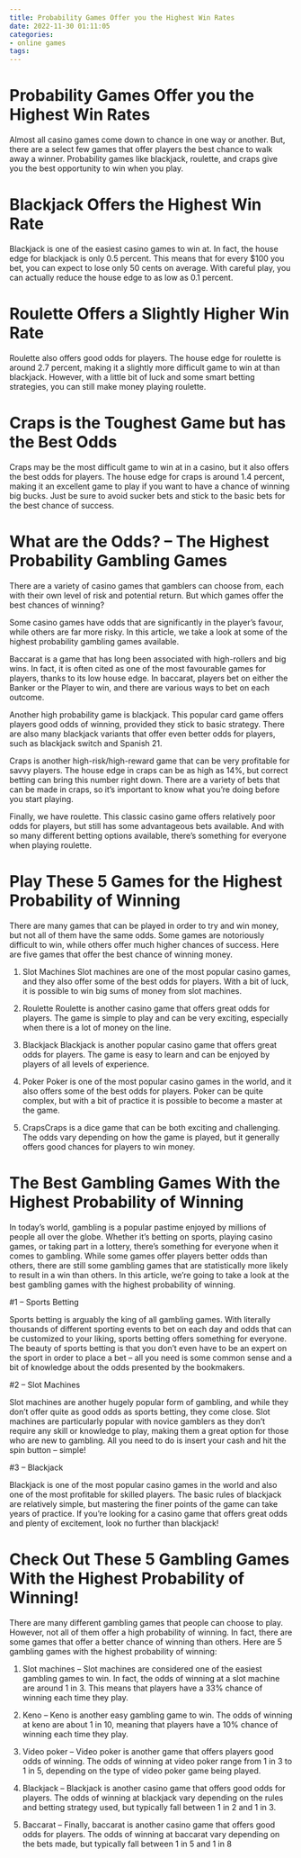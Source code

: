 ```yaml
---
title: Probability Games Offer you the Highest Win Rates 
date: 2022-11-30 01:11:05
categories:
- online games
tags:
---
```



#  Probability Games Offer you the Highest Win Rates 
Almost all casino games come down to chance in one way or another. But, there are a select few games that offer players the best chance to walk away a winner. Probability games like blackjack, roulette, and craps give you the best opportunity to win when you play.

# Blackjack Offers the Highest Win Rate 
Blackjack is one of the easiest casino games to win at. In fact, the house edge for blackjack is only 0.5 percent. This means that for every $100 you bet, you can expect to lose only 50 cents on average. With careful play, you can actually reduce the house edge to as low as 0.1 percent.

# Roulette Offers a Slightly Higher Win Rate 
Roulette also offers good odds for players. The house edge for roulette is around 2.7 percent, making it a slightly more difficult game to win at than blackjack. However, with a little bit of luck and some smart betting strategies, you can still make money playing roulette.

# Craps is the Toughest Game but has the Best Odds 
Craps may be the most difficult game to win at in a casino, but it also offers the best odds for players. The house edge for craps is around 1.4 percent, making it an excellent game to play if you want to have a chance of winning big bucks. Just be sure to avoid sucker bets and stick to the basic bets for the best chance of success.

#  What are the Odds? – The Highest Probability Gambling Games 
There are a variety of casino games that gamblers can choose from, each with their own level of risk and potential return. But which games offer the best chances of winning?

Some casino games have odds that are significantly in the player’s favour, while others are far more risky. In this article, we take a look at some of the highest probability gambling games available.

Baccarat is a game that has long been associated with high-rollers and big wins. In fact, it is often cited as one of the most favourable games for players, thanks to its low house edge. In baccarat, players bet on either the Banker or the Player to win, and there are various ways to bet on each outcome.

Another high probability game is blackjack. This popular card game offers players good odds of winning, provided they stick to basic strategy. There are also many blackjack variants that offer even better odds for players, such as blackjack switch and Spanish 21.

 Craps is another high-risk/high-reward game that can be very profitable for savvy players. The house edge in craps can be as high as 14%, but correct betting can bring this number right down. There are a variety of bets that can be made in craps, so it’s important to know what you’re doing before you start playing.

Finally, we have roulette. This classic casino game offers relatively poor odds for players, but still has some advantageous bets available. And with so many different betting options available, there’s something for everyone when playing roulette.

#  Play These 5 Games for the Highest Probability of Winning 

There are many games that can be played in order to try and win money, but not all of them have the same odds. Some games are notoriously difficult to win, while others offer much higher chances of success. Here are five games that offer the best chance of winning money.

1. Slot Machines
Slot machines are one of the most popular casino games, and they also offer some of the best odds for players. With a bit of luck, it is possible to win big sums of money from slot machines.

2. Roulette
Roulette is another casino game that offers great odds for players. The game is simple to play and can be very exciting, especially when there is a lot of money on the line.

3. Blackjack
Blackjack is another popular casino game that offers great odds for players. The game is easy to learn and can be enjoyed by players of all levels of experience.

4. Poker
Poker is one of the most popular casino games in the world, and it also offers some of the best odds for players. Poker can be quite complex, but with a bit of practice it is possible to become a master at the game.

5. CrapsCraps is a dice game that can be both exciting and challenging. The odds vary depending on how the game is played, but it generally offers good chances for players to win money.

#  The Best Gambling Games With the Highest Probability of Winning 

In today’s world, gambling is a popular pastime enjoyed by millions of people all over the globe. Whether it’s betting on sports, playing casino games, or taking part in a lottery, there’s something for everyone when it comes to gambling. While some games offer players better odds than others, there are still some gambling games that are statistically more likely to result in a win than others. In this article, we’re going to take a look at the best gambling games with the highest probability of winning.

#1 – Sports Betting 

Sports betting is arguably the king of all gambling games. With literally thousands of different sporting events to bet on each day and odds that can be customized to your liking, sports betting offers something for everyone. The beauty of sports betting is that you don’t even have to be an expert on the sport in order to place a bet – all you need is some common sense and a bit of knowledge about the odds presented by the bookmakers.

#2 – Slot Machines 

Slot machines are another hugely popular form of gambling, and while they don’t offer quite as good odds as sports betting, they come close. Slot machines are particularly popular with novice gamblers as they don’t require any skill or knowledge to play, making them a great option for those who are new to gambling. All you need to do is insert your cash and hit the spin button – simple!

#3 – Blackjack 

Blackjack is one of the most popular casino games in the world and also one of the most profitable for skilled players. The basic rules of blackjack are relatively simple, but mastering the finer points of the game can take years of practice. If you’re looking for a casino game that offers great odds and plenty of excitement, look no further than blackjack!

#  Check Out These 5 Gambling Games With the Highest Probability of Winning!

There are many different gambling games that people can choose to play. However, not all of them offer a high probability of winning. In fact, there are some games that offer a better chance of winning than others. Here are 5 gambling games with the highest probability of winning:

1. Slot machines – Slot machines are considered one of the easiest gambling games to win. In fact, the odds of winning at a slot machine are around 1 in 3. This means that players have a 33% chance of winning each time they play.

2. Keno – Keno is another easy gambling game to win. The odds of winning at keno are about 1 in 10, meaning that players have a 10% chance of winning each time they play.

3. Video poker – Video poker is another game that offers players good odds of winning. The odds of winning at video poker range from 1 in 3 to 1 in 5, depending on the type of video poker game being played.

4. Blackjack – Blackjack is another casino game that offers good odds for players. The odds of winning at blackjack vary depending on the rules and betting strategy used, but typically fall between 1 in 2 and 1 in 3.

5. Baccarat – Finally, baccarat is another casino game that offers good odds for players. The odds of winning at baccarat vary depending on the bets made, but typically fall between 1 in 5 and 1 in 8